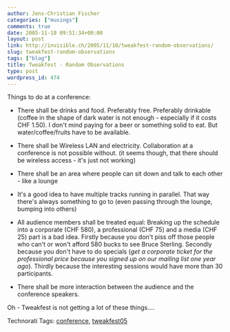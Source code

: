 ```yaml
---
author: Jens-Christian Fischer
categories: ["musings"]
comments: true
date: 2005-11-10 09:51:34+00:00
layout: post
link: http://invisible.ch/2005/11/10/tweakfest-random-observations/
slug: tweakfest-random-observations
tags: ["blog"]
title: Tweakfest - Random Observations
type: post
wordpress_id: 474
---
```



Things to do at a conference:




  * There shall be drinks and food. Preferably free. Preferably drinkable (coffee in the shape of dark water is not enough - especially if it costs CHF 1.50). I don't mind paying for a beer or something solid to eat. But water/coffee/fruits have to be available.


  * There shall be Wireless LAN and electricity. Collaboration at a conference is not possible without. (it seems though, that there should be wireless access - it's just not working)


  * There shall be an area where people can sit down and talk to each other - like a lounge


  * It's a good idea to have multiple tracks running in parallel. That way there's always something to go to (even passing through the lounge, bumping into others)


  * All audience members shall be treated equal: Breaking up the schedule into a corporate (CHF 580), a professional (CHF 75) and a media (CHF 25) part is a bad idea. Firstly because you don't piss off those people who can't or won't afford 580 bucks to see Bruce Sterling. Secondly because you don't have to do specials (_get a corporate ticket for the professional price because you signed up on our mailing list one year ago_). Thirdly because the interesting sessions would have more than 30 participants.


  * There shall be more interaction between the audience and the conference speakers.




Oh - Tweakfest is not getting a lot of these things....





Technorati Tags: [conference](http://technorati.com/tag/conference), [tweakfest05](http://technorati.com/tag/tweakfest05)
